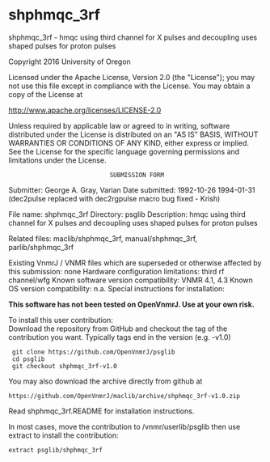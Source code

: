 # shphmqc_3rf
 shphmqc_3rf - hmqc using third channel for X pulses and decoupling uses
 shaped
 pulses for proton pulses

 Copyright 2016 University of Oregon

 Licensed under the Apache License, Version 2.0 (the "License");
 you may not use this file except in compliance with the License.
 You may obtain a copy of the License at

   http://www.apache.org/licenses/LICENSE-2.0

 Unless required by applicable law or agreed to in writing, software
 distributed under the License is distributed on an "AS IS" BASIS,
 WITHOUT WARRANTIES OR CONDITIONS OF ANY KIND, either express or implied.
 See the License for the specific language governing permissions and
 limitations under the License.

                                SUBMISSION FORM

Submitter:      George A. Gray, Varian
Date submitted: 1992-10-26
                1994-01-31 (dec2pulse replaced with dec2rgpulse
                            macro bug fixed - Krish)

File name:      shphmqc_3rf
Directory:      psglib
Description:    hmqc using third channel for X pulses and decoupling
                uses shaped pulses for proton pulses

Related files:  maclib/shphmqc_3rf, manual/shphmqc_3rf, parlib/shphmqc_3rf

Existing VnmrJ / VNMR files which are superseded or
otherwise affected by this submission:  none
Hardware configuration limitations:     third rf channel/wfg
Known software version compatibility:   VNMR 4.1, 4.3
Known OS version compatibility:         n.a.
Special instructions for installation:

**This software has not been tested on OpenVnmrJ. Use at your own risk.**

To install this user contribution:  
Download the repository from GitHub and checkout the tag of the contribution you want.
Typically tags end in the version (e.g. -v1.0)

     git clone https://github.com/OpenVnmrJ/psglib  
     cd psglib  
     git checkout shphmqc_3rf-v1.0


You may also download the archive directly from github at

    https://github.com/OpenVnmrJ/maclib/archive/shphmqc_3rf-v1.0.zip

Read shphmqc_3rf.README for installation instructions.

In most cases, move the contribution to /vnmr/userlib/psglib 
then use extract to install the contribution:  

    extract psglib/shphmqc_3rf